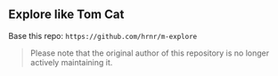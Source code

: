 ## Explore like Tom Cat
Base this repo: `https://github.com/hrnr/m-explore`
> Please note that the original author of this repository is no longer actively maintaining it. 